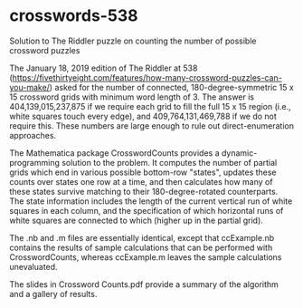 # crosswords-538
Solution to The Riddler puzzle on counting the number of possible crossword puzzles

The January 18, 2019 edition of The Riddler at 538 (https://fivethirtyeight.com/features/how-many-crossword-puzzles-can-you-make/)
asked for the number of connected, 180-degree-symmetric 15 x 15 crossword grids with minimum word length of 3.  The answer is
404,139,015,237,875 if we require each grid to fill the full 15 x 15 region (i.e., white squares touch every edge), and
409,764,131,469,788 if we do not require this.  These numbers are large enough to rule out direct-enumeration approaches.

The Mathematica package CrosswordCounts provides a dynamic-programming solution to the problem.  It computes the number of partial
grids which end in various possible bottom-row "states", updates these counts over states one row at a time, and then calculates
how many of these states survive matching to their 180-degree-rotated counterparts.  The state information includes the length of
the current vertical run of white squares in each column, and the specification of which horizontal runs of white squares are
connected to which (higher up in the partial grid).

The .nb and .m files are essentially identical, except that ccExample.nb contains the results of sample calculations that can be
performed with CrosswordCounts, whereas ccExample.m leaves the sample calculations unevaluated.

The slides in Crossword Counts.pdf provide a summary of the algorithm and a gallery of results.
